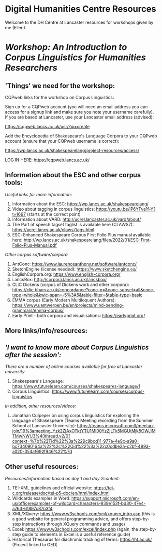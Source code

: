 # Digital Humanities Centre Resources
Welcome to the DH Centre at Lancaster resources for workshops given by me (Ellen).


# _Workshop: An Introduction to Corpus Linguistics for Humanities Researchers_

## 'Things' we need for the workshop:

CQPweb links for the workshop on Corpus Linguistics:

Sign up for a CQPweb account (you will need an email address you can access for a signup link and make sure you note your username carefully). If you are based at Lancaster, use your Lancaster email address (advised): 

https://cqpweb.lancs.ac.uk/usr/?ui=create

Add the Encyclopedia of Shakespeare's Language Corpora to your CQPweb account (ensure that your CQPweb username is correct):

https://wp.lancs.ac.uk/shakespearelang/project-resources/access/

LOG IN HERE: https://cqpweb.lancs.ac.uk/

## Information about the ESC and other corpus tools:

*Useful links for more information*:
1. Information about the ESC: https://wp.lancs.ac.uk/shakespearelang/
2. Video about tagging in corpus linguistics: https://youtu.be/lP6YFve1f-Y?t=1697 (starts at the correct point)
3. Information about VARD: http://ucrel.lancaster.ac.uk/vard/about/
4. The Part of speech tagset taglist is available here (CLAWS7): https://ucrel.lancs.ac.uk/claws7tags.html
5. ESC: Enhanced Shakespeare Corpus First Folio Plus manual available here: http://wp.lancs.ac.uk/shakespearelang/files/2022/01/ESC-First-Folio-Plus-Manual.pdf

*Other corpus software/corpora*
1. AntConc: https://www.laurenceanthony.net/software/antconc/ 
2. SketchEngine (license needed): https://www.sketchengine.eu/
3. EnglishCorpora.org: https://www.english-corpora.org/
4. LancsBox: http://corpora.lancs.ac.uk/lancsbox/
5. CLiC Dickens (corpus of Dickens work and other corpora): https://clic.bham.ac.uk/concordance?conc-q=&conc-subset=all&conc-type=whole&kwic-span=-5%3A5&table-filter=&table-type=basic
6. EMMA corpus (Early Modern Multiloquent Authors): https://www.uantwerpen.be/en/projects/mind-bending-grammars/emma-corpus/
7. Early Print - both corpora and visualisations: https://earlyprint.org/


## More links/info/resources:
## *'I want to know more about Corpus Linguistics after the session':*

*There are a number of online courses available for free at Lancaster university*
1. Shakespeare's Language: https://www.futurelearn.com/courses/shakespeares-language/1
2. Corpus Linguistics: https://www.futurelearn.com/courses/corpus-linguistics

*In addition, other resources/videos:*
1. Jonathan Culpeper on using corpus linguistics for exploring the language of Shakespeare (Teams Meeting recording from the Summer School at Lancaster University): https://teams.microsoft.com/l/meetup-join/19%3ameeting_Yzk2ZjAxOTktYTU1Mi00YzZjLTk5MGUtMjk5OWJiMTMwNWU3%40thread.v2/0?context=%7b%22Tid%22%3a%229c9bcd11-977a-4e9c-a9a0-bc734090164a%22%2c%22Oid%22%3a%22c0cdbe2a-c2bf-4893-a020-354af692f946%22%7d

## Other useful resources:
*Resources/information based on day 1 and day 2content:*
1. TEI-XML guidelines and official website: https://tei-c.org/release/doc/tei-p5-doc/en/html/index.html
2. Wildcards examples in Word: https://support.microsoft.com/en-us/office/examples-of-wildcard-characters-939e153f-bd30-47e4-a763-61897c87b3f4
3. XML/XQuery: https://www.w3schools.com/xml/xquery_intro.asp (this is a good website for general programming advice, and offers step-by-step instructions through XQuery commands and usage)
4. Excel: https://www.w3schools.com/excel/index.php (again, the step-by-step guide to elements in Excel is a useful reference guide)
5. Historical Thesaurus for diachronic tracking of terms: https://ht.ac.uk/ (Project linked to OED)
